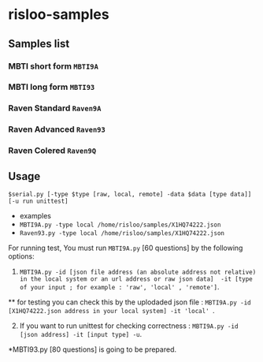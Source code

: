 # risloo-samples
## Samples list
### MBTI short form `MBTI9A`
### MBTI long form `MBTI93`
### Raven Standard `Raven9A`
### Raven Advanced `Raven93`
### Raven Colered `Raven9Q`

## Usage
`$serial.py [-type $type [raw, local, remote] -data $data [type data]] [-u run unittest]`
- examples
 - `MBTI9A.py -type local /home/risloo/samples/X1HQ74222.json`
 - `Raven93.py -type local /home/risloo/samples/X1HQ74222.json`
 
For running test, You must run `MBTI9A.py` [60 questions]  by the following options:
1. `MBTI9A.py -id [json file address (an absolute address not relative) in the local system or an url address or raw json data]  -it [type of your input ; for example : 'raw', 'local' , 'remote']`.

** for testing you can check this by the uplodaded json file :
`MBTI9A.py -id [X1HQ74222.json address in your local system] -it 'local' `.

2. If you want to run unittest for checking correctness :  `MBTI9A.py -id [json address] -it [input type] -u`.

*MBTI93.py [80 questions] is going to be prepared.
